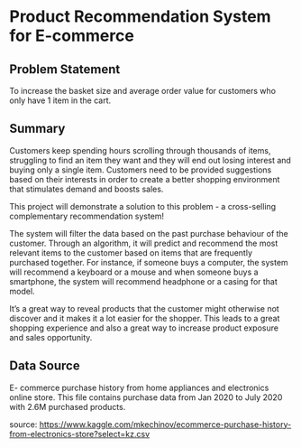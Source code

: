 # Product Recommendation System for E-commerce

## Problem Statement
To increase the basket size and average order value for customers who only have 1 item in the cart.

## Summary

Customers keep spending hours scrolling through thousands of items, struggling to find an item they want and they will end out losing interest and buying only a single item. Customers need to be provided suggestions based on their interests in order to create a better shopping environment that stimulates demand and boosts sales.

This project will demonstrate a solution to this problem - a cross-selling complementary recommendation system!

The system will filter the data based on the past purchase behaviour of the customer. Through an algorithm, it will predict and recommend the most relevant items to the customer based on items that are frequently purchased together. For instance, if someone buys a computer, the system will recommend a keyboard or a mouse and when someone buys a smartphone, the system will recommend headphone or a casing for that model.

It’s a great way to reveal products that the customer might otherwise not discover and it makes it a lot easier for the shopper. This leads to a great shopping experience and also a great way to increase product exposure and sales opportunity.

## Data Source

E- commerce purchase history from home appliances and electronics online store. 
This file contains purchase data from Jan 2020 to July 2020 with 2.6M purchased products. 

source: https://www.kaggle.com/mkechinov/ecommerce-purchase-history-from-electronics-store?select=kz.csv
